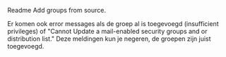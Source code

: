 Readme Add groups from source.



Er komen ook error messages als de groep al is toegevoegd (insufficient privileges) of "Cannot Update a mail-enabled security groups and or distribution list."
Deze meldingen kun je negeren, de groepen zijn juist toegevoegd.
